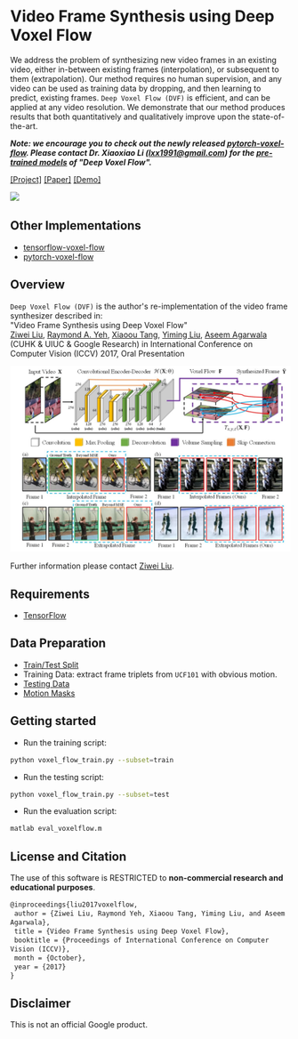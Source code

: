 # Video Frame Synthesis using Deep Voxel Flow
We address the problem of synthesizing new video frames in an existing video, either in-between existing frames (interpolation), or subsequent to them (extrapolation). Our method requires no human supervision, and any video can be used as training data by dropping, and then learning to predict, existing frames. `Deep Voxel Flow (DVF)` is efficient, and can be applied at any video resolution. We demonstrate that our method produces results that both quantitatively and qualitatively improve upon the state-of-the-art.

**_Note: we encourage you to check out the newly released [pytorch-voxel-flow](https://github.com/lxx1991/pytorch-voxel-flow). Please contact Dr. Xiaoxiao Li (lxx1991@gmail.com) for the [pre-trained models](https://drive.google.com/file/d/1FB-mpS4UokiLriDBNJSBmozMQRH0Qez1/view) of "Deep Voxel Flow"._**

[[Project]](https://liuziwei7.github.io/projects/VoxelFlow) [[Paper]](https://arxiv.org/abs/1702.02463) [[Demo]](https://liuziwei7.github.io/projects/voxelflow/demo.html)      

<img src='./misc/demo.gif' width=810>

## Other Implementations
* [tensorflow-voxel-flow](https://git.sesse.net/?p=voxel-flow)
* [pytorch-voxel-flow](https://github.com/lxx1991/pytorch-voxel-flow) 

## Overview
`Deep Voxel Flow (DVF)` is the author's re-implementation of the video frame synthesizer described in:  
"Video Frame Synthesis using Deep Voxel Flow"   
[Ziwei Liu](https://liuziwei7.github.io/), [Raymond A. Yeh](http://www.isle.illinois.edu/~yeh17/), [Xiaoou Tang](http://www.ie.cuhk.edu.hk/people/xotang.shtml), [Yiming Liu](http://bitstream9.me/), [Aseem Agarwala](http://www.agarwala.org/) (CUHK & UIUC & Google Research)
in International Conference on Computer Vision (ICCV) 2017, Oral Presentation

<img src='./misc/demo_teaser.jpg' width=800>

Further information please contact [Ziwei Liu](https://liuziwei7.github.io/).

## Requirements
* [TensorFlow](https://www.tensorflow.org/)

## Data Preparation
* [Train/Test Split](https://drive.google.com/open?id=1rwnTfzCEIMFv6xiBGCpSnCUvMufJXdkU)
* Training Data: extract frame triplets from `UCF101` with obvious motion.
* [Testing Data](https://drive.google.com/open?id=0B7EVK8r0v71pdHBNdXB6TE1wSTQ)
* [Motion Masks](https://drive.google.com/open?id=1Uc7ZPsiPf-ViuZusdmz5D4P8E5VewhH6)

## Getting started
* Run the training script:
``` bash
python voxel_flow_train.py --subset=train
```
* Run the testing script:
``` bash
python voxel_flow_train.py --subset=test
```
* Run the evaluation script:
``` bash
matlab eval_voxelflow.m
```

## License and Citation
The use of this software is RESTRICTED to **non-commercial research and educational purposes**.

```
@inproceedings{liu2017voxelflow,
 author = {Ziwei Liu, Raymond Yeh, Xiaoou Tang, Yiming Liu, and Aseem Agarwala},
 title = {Video Frame Synthesis using Deep Voxel Flow},
 booktitle = {Proceedings of International Conference on Computer Vision (ICCV)},
 month = {October},
 year = {2017} 
}
```

## Disclaimer
This is not an official Google product.
